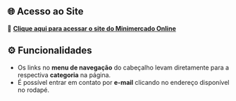 ## 🌐 Acesso ao Site
🔗 **[Clique aqui para acessar o site do Minimercado Online](https://josebuss.github.io/fundamentos-sistemas-web-fase01/)**

## ⚙️ Funcionalidades
- Os links no **menu de navegação** do cabeçalho levam diretamente para a respectiva **categoria** na página.
- É possível entrar em contato por **e-mail** clicando no endereço disponível no rodapé.
